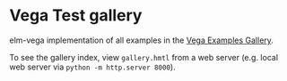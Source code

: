 # Vega Test gallery

elm-vega implementation of all examples in the [Vega Examples Gallery](https://vega.github.io/vega/examples).

To see the gallery index, view `gallery.hmtl` from a web server (e.g. local web server via `python -m http.server 8000`).
